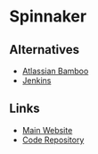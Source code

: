 # Spinnaker

<!--
https://netflixtechblog.com/how-we-build-code-at-netflix-c5d9bd727f15

https://github.com/FuriKuri/spinnaker-istio-canary

https://www.linkedin.com/learning/kubernetes-continuous-delivery-with-spinnaker/spinnaker-for-continuous-delivery-pipelines

https://www.udemy.com/course/continuous-deployments-using-spinnaker-on-aws-and-kubernetes/

https://github.com/in4it/spinnaker-course

https://github.com/spinnaker/halyard
https://github.com/foremast/foremast
https://github.com/spinnaker/swabbie
https://github.com/spinnaker/spin
-->

## Alternatives

- [Atlassian Bamboo](/atlassian/atlassian-bamboo.md)
- [Jenkins](/jenkins/README.md)

## Links

- [Main Website](https://spinnaker.io/)
- [Code Repository](https://github.com/spinnaker/spinnaker)
